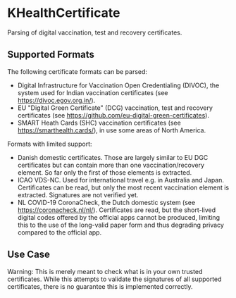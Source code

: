 # KHealthCertificate

Parsing of digital vaccination, test and recovery certificates.

## Supported Formats

The following certificate formats can be parsed:

* Digital Infrastructure for Vaccination Open Credentialing (DIVOC), the system used for Indian vaccination certificates (see https://divoc.egov.org.in/).
* EU "Digital Green Certificate" (DCG) vaccination, test and recovery certificates (see https://github.com/eu-digital-green-certificates).
* SMART Heath Cards (SHC) vaccination certificates (see https://smarthealth.cards/), in use some areas of North America.

Formats with limited support:
* Danish domestic certificates. Those are largely similar to EU DGC certificates but can contain more than one vaccination/recovery element.
So far only the first of those elements is extracted.
* ICAO VDS-NC. Used for international travel e.g. in Australia and Japan. Certificates can be read, but only the most recent vaccination
element is extracted. Signatures are not verified yet.
* NL COVID-19 CoronaCheck, the Dutch domestic system (see https://coronacheck.nl/nl/). Certificates are read, but the short-lived digital
codes offered by the official apps cannot be produced, limiting this to the use of the long-valid paper form and thus degrading privacy
compared to the official app.

## Use Case

Warning: This is merely meant to check what is in your own trusted certificates.
While this attempts to validate the signatures of all supported certificates, there is no guarantee this is
implemented correctly.

